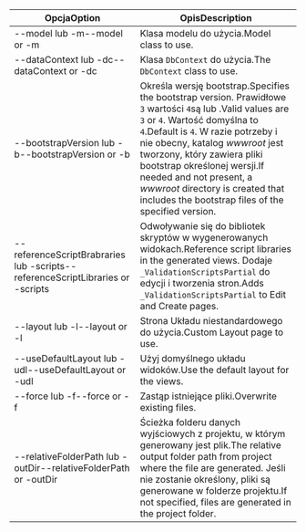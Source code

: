 <!-- Options common to Razor Pages and Controller -->
| <span data-ttu-id="63e65-101">Opcja</span><span class="sxs-lookup"><span data-stu-id="63e65-101">Option</span></span>               | <span data-ttu-id="63e65-102">Opis</span><span class="sxs-lookup"><span data-stu-id="63e65-102">Description</span></span>|
| ----------------- | ------------ |
| <span data-ttu-id="63e65-103">--model lub -m</span><span class="sxs-lookup"><span data-stu-id="63e65-103">--model or -m</span></span>  | <span data-ttu-id="63e65-104">Klasa modelu do użycia.</span><span class="sxs-lookup"><span data-stu-id="63e65-104">Model class to use.</span></span> |
| <span data-ttu-id="63e65-105">--dataContext lub -dc</span><span class="sxs-lookup"><span data-stu-id="63e65-105">--dataContext or -dc</span></span>  | <span data-ttu-id="63e65-106">Klasa `DbContext` do użycia.</span><span class="sxs-lookup"><span data-stu-id="63e65-106">The `DbContext` class to use.</span></span> |
| <span data-ttu-id="63e65-107">--bootstrapVersion lub -b</span><span class="sxs-lookup"><span data-stu-id="63e65-107">--bootstrapVersion or -b</span></span>  | <span data-ttu-id="63e65-108">Określa wersję bootstrap.</span><span class="sxs-lookup"><span data-stu-id="63e65-108">Specifies the bootstrap version.</span></span> <span data-ttu-id="63e65-109">Prawidłowe `3` wartości `4`są lub .</span><span class="sxs-lookup"><span data-stu-id="63e65-109">Valid values are `3` or `4`.</span></span> <span data-ttu-id="63e65-110">Wartość domyślna to `4`.</span><span class="sxs-lookup"><span data-stu-id="63e65-110">Default is `4`.</span></span> <span data-ttu-id="63e65-111">W razie potrzeby i nie obecny, katalog *wwwroot* jest tworzony, który zawiera pliki bootstrap określonej wersji.</span><span class="sxs-lookup"><span data-stu-id="63e65-111">If needed and not present, a *wwwroot* directory is created that includes the bootstrap files of the specified version.</span></span> |
| <span data-ttu-id="63e65-112">--referenceScriptBrabraries lub -scripts</span><span class="sxs-lookup"><span data-stu-id="63e65-112">--referenceScriptLibraries or -scripts</span></span> |  <span data-ttu-id="63e65-113">Odwoływanie się do bibliotek skryptów w wygenerowanych widokach.</span><span class="sxs-lookup"><span data-stu-id="63e65-113">Reference script libraries in the generated views.</span></span> <span data-ttu-id="63e65-114">Dodaje `_ValidationScriptsPartial` do edycji i tworzenia stron.</span><span class="sxs-lookup"><span data-stu-id="63e65-114">Adds `_ValidationScriptsPartial` to Edit and Create pages.</span></span> |
| <span data-ttu-id="63e65-115">--layout lub -l</span><span class="sxs-lookup"><span data-stu-id="63e65-115">--layout or -l</span></span> | <span data-ttu-id="63e65-116">Strona Układu niestandardowego do użycia.</span><span class="sxs-lookup"><span data-stu-id="63e65-116">Custom Layout page to use.</span></span> |
| <span data-ttu-id="63e65-117">--useDefaultLayout lub -udl</span><span class="sxs-lookup"><span data-stu-id="63e65-117">--useDefaultLayout or -udl</span></span> | <span data-ttu-id="63e65-118">Użyj domyślnego układu widoków.</span><span class="sxs-lookup"><span data-stu-id="63e65-118">Use the default layout for the views.</span></span> |
| <span data-ttu-id="63e65-119">--force lub -f</span><span class="sxs-lookup"><span data-stu-id="63e65-119">--force or -f</span></span> | <span data-ttu-id="63e65-120">Zastąp istniejące pliki.</span><span class="sxs-lookup"><span data-stu-id="63e65-120">Overwrite existing files.</span></span> |
| <span data-ttu-id="63e65-121">--relativeFolderPath lub -outDir</span><span class="sxs-lookup"><span data-stu-id="63e65-121">--relativeFolderPath or -outDir</span></span> | <span data-ttu-id="63e65-122">Ścieżka folderu danych wyjściowych z projektu, w którym generowany jest plik.</span><span class="sxs-lookup"><span data-stu-id="63e65-122">The relative output folder path from project where the file are generated.</span></span> <span data-ttu-id="63e65-123">Jeśli nie zostanie określony, pliki są generowane w folderze projektu.</span><span class="sxs-lookup"><span data-stu-id="63e65-123">If not specified, files are generated in the project folder.</span></span> |